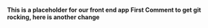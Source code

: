 **This is a placeholder for our front end app**
**First Comment to get git rocking, here is another change**
